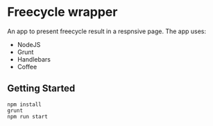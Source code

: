 # Freecycle wrapper

An app to present freecycle result in a respnsive page.  The app uses:

- NodeJS
- Grunt
- Handlebars
- Coffee

## Getting Started

```shell
npm install
grunt
npm run start
```
